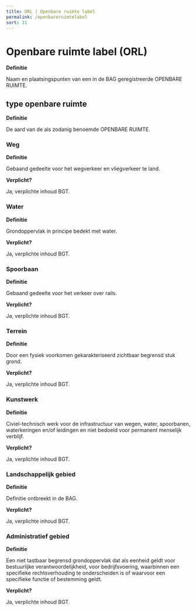 ```yaml
---
title: ORL | Openbare ruimte label
permalink: /openbareruimtelabel
sort: 31
---
```


Openbare ruimte label (ORL)
===================

**Definitie**

Naam en plaatsingspunten van een in de BAG geregistreerde OPENBARE RUIMTE.

type openbare ruimte
--------------------

**Definitie**

De aard van de als zodanig benoemde OPENBARE RUIMTE.

### Weg

**Definitie**

Gebaand gedeelte voor het wegverkeer en vliegverkeer te land.

**Verplicht?**

Ja, verplichte inhoud BGT.

### Water

**Definitie**

Grondoppervlak in principe bedekt met water.

**Verplicht?**

Ja, verplichte inhoud BGT.

### Spoorbaan

**Definitie**

Gebaand gedeelte voor het verkeer over rails.

**Verplicht?**

Ja, verplichte inhoud BGT.

### Terrein

**Definitie**

Door een fysiek voorkomen gekarakteriseerd zichtbaar begrensd stuk grond.

**Verplicht?**

Ja, verplichte inhoud BGT.

### Kunstwerk

**Definitie**

Civiel-technisch werk voor de infrastructuur van wegen, water, spoorbanen,
waterkeringen en/of leidingen en niet bedoeld voor permanent menselijk verblijf.

**Verplicht?**

Ja, verplichte inhoud BGT.

### Landschappelijk gebied

**Definitie**

Definitie ontbreekt in de BAG.

**Verplicht?**

Ja, verplichte inhoud BGT.

### Administratief gebied

**Definitie**

Een niet tastbaar begrensd grondoppervlak dat als eenheid geldt voor
bestuurlijke verantwoordelijkheid, voor bedrijfsvoering, waarbinnen een
specifieke rechtsverhouding te onderscheiden is of waarvoor een specifieke
functie of bestemming geldt.

**Verplicht?**

Ja, verplichte inhoud BGT.
